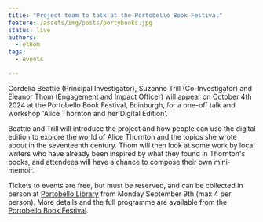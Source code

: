 ```yaml
---
title: "Project team to talk at the Portobello Book Festival"
feature: /assets/img/posts/portybooks.jpg
status: live
authors:
  - ethom
tags:
  - events

---
```

Cordelia Beattie (Principal Investigator), Suzanne Trill (Co-Investigator) and Eleanor Thom (Engagement and Impact Officer) will appear on October 4th 2024 at the Portobello Book Festival, Edinburgh, for a one-off talk and workshop 'Alice Thornton and her Digital Edition'.

 Beattie and Trill will introduce the project and how people can use the digital edition to explore the world of Alice Thornton and the topics she wrote about in the seventeenth century. Thom will then look at some work by local writers who have already been inspired by what they found in Thornton's books, and attendees will have a chance to compose their own mini-memoir.

Tickets to events are free, but must be reserved, and can be collected in person at [Portobello Library](https://www.edinburgh.gov.uk/directory-record/1229195/portobello-library) from Monday September 9th (max 4 per person). More details and the full programme are available from the [Portobello Book Festival](https://portobellobookfestival.com/).



